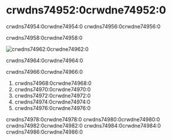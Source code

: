 # crwdns74952:0crwdne74952:0

crwdns74954:0crwdne74954:0 crwdns74956:0crwdne74956:0

crwdns74958:0crwdne74958:0

![crwdns74962:0crwdne74962:0](crwdns74960:0crwdne74960:0)

<span class="caption">crwdns74964:0crwdne74964:0</span>

crwdns74966:0crwdne74966:0

1. crwdns74968:0crwdne74968:0
2. crwdns74970:0crwdne74970:0
3. crwdns74972:0crwdne74972:0
4. crwdns74974:0crwdne74974:0
5. crwdns74976:0crwdne74976:0

crwdns74978:0crwdne74978:0 crwdns74980:0crwdne74980:0 crwdns74982:0crwdne74982:0 crwdns74984:0crwdne74984:0 crwdns74986:0crwdne74986:0
